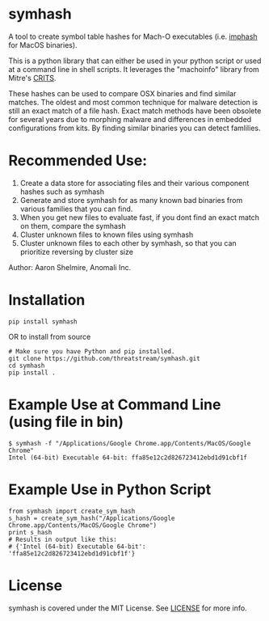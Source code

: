# symhash
A tool to create symbol table hashes for Mach-O executables (i.e. [imphash](https://www.fireeye.com/blog/threat-research/2014/01/tracking-malware-import-hashing.html) for MacOS binaries).

This is a python library that can either be used in your python script or used at a command line in shell scripts. It leverages the "machoinfo" library from Mitre's [CRITS](https://github.com/crits/). 

These hashes can be used to compare OSX binaries and find similar matches. The oldest and most common technique for malware detection is still an exact match of a file hash. Exact match methods have been obsolete for several years due to morphing malware and differences in embedded configurations from kits. By finding similar binaries you can detect famlilies.

# Recommended Use:

1. Create a data store for associating files and their various component hashes such as symhash
1. Generate and store symhash for as many known bad binaries from various families that you can find.
1. When you get new files to evaluate fast, if you dont find an exact match on them, compare the symhash
1. Cluster unknown files to known files using symhash
1. Cluster unknown files to each other by symhash, so that you can prioritize reversing by cluster size

Author: Aaron Shelmire, Anomali Inc.

# Installation

```
pip install symhash
```

OR to install from source

```
# Make sure you have Python and pip installed.
git clone https://github.com/threatstream/symhash.git
cd symhash
pip install .
```

# Example Use at Command Line (using file in bin)
```
$ symhash -f "/Applications/Google Chrome.app/Contents/MacOS/Google Chrome"
Intel (64-bit) Executable 64-bit: ffa85e12c2d826723412ebd1d91cbf1f
```

# Example Use in Python Script
```
from symhash import create_sym_hash
s_hash = create_sym_hash("/Applications/Google Chrome.app/Contents/MacOS/Google Chrome")
print s_hash
# Results in output like this:
# {'Intel (64-bit) Executable 64-bit': 'ffa85e12c2d826723412ebd1d91cbf1f'}
```

# License

symhash is covered under the MIT License.  See [LICENSE](LICENSE) for more info.
